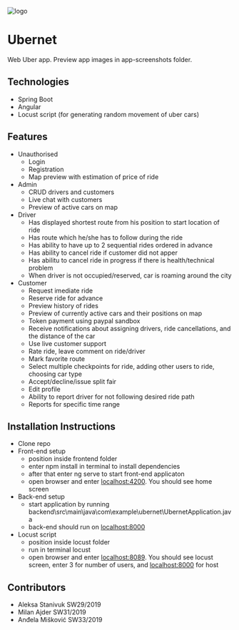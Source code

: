 ![logo](https://github.com/mmmajder/Ubernet/assets/91467463/2a878cf2-3bc2-4685-a5fe-9b2dd32bf024)
# Ubernet

Web Uber app. Preview app images in app-screenshots folder.

## Technologies
- Spring Boot
- Angular
- Locust script (for generating random movement of uber cars)

## Features
- Unauthorised
  - Login
  - Registration
  - Map preview with estimation of price of ride
- Admin
  -  CRUD drivers and customers
  -  Live chat with customers
  -  Preview of active cars on map
- Driver
  - Has displayed shortest route from his position to start location of ride
  - Has route which he/she has to follow during the ride
  - Has ability to have up to 2 sequential rides ordered in advance
  - Has ability to cancel ride if customer did not apper
  - Has abilitu to cancel ride in progress if there is health/technical problem
  - When driver is not occupied/reserved, car is roaming around the city
- Customer
  - Request imediate ride
  - Reserve ride for advance
  - Preview history of rides
  - Preview of currently active cars and their positions on map
  - Token payment using paypal sandbox
  - Receive notifications about assigning drivers, ride cancellations, and the distance of the car
  - Use live customer support
  - Rate ride, leave comment on ride/driver
  - Mark favorite route
  - Select multiple checkpoints for ride, adding other users to ride, choosing car type
  - Accept/decline/issue split fair
  - Edit profile
  - Ability to report driver for not following desired ride path
  - Reports for specific time range   

## Installation Instructions
- Clone repo
- Front-end setup
  - position inside frontend folder
  - enter npm install in terminal to install dependencies
  - after that enter ng serve to start front-end applicaton
  - open browser and enter [localhost:4200](http://localhost:4200/). You should see home screen
- Back-end setup
  - start application by running backend\src\main\java\com\example\ubernet\UbernetApplication.java
  - back-end should run on [localhost:8000](http://localhost:8000/)
- Locust script
  - position inside locust folder
  - run in terminal locust
  - open browser and enter [localhost:8089](http://localhost:8089/). You should see locust screen, enter 3 for number of users, and [localhost:8000](http://localhost:8000/) for host

## Contributors
- Aleksa Stanivuk SW29/2019
- Milan Ajder SW31/2019
- Anđela Mišković SW33/2019

